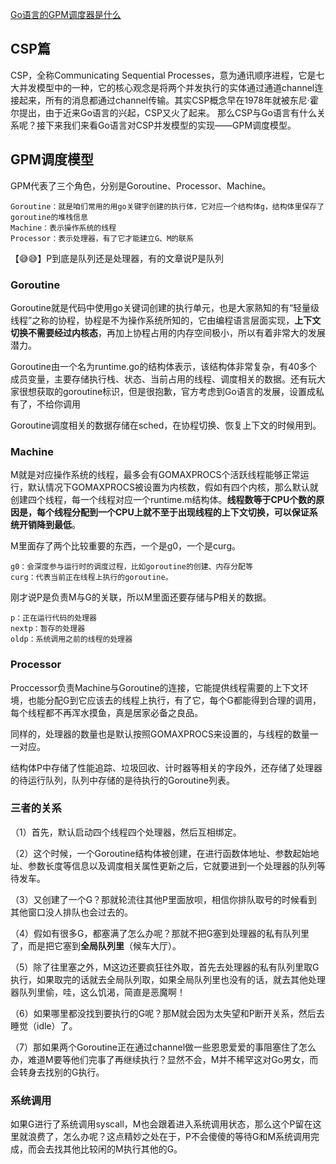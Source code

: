 [Go语言的GPM调度器是什么](https://github.com/lifei6671/interview-go/blob/master/base/go-gpm.md)

## CSP篇

CSP，全称Communicating Sequential Processes，意为通讯顺序进程，它是七大并发模型中的一种，它的核心观念是将两个并发执行的实体通过通道channel连接起来，所有的消息都通过channel传输。其实CSP概念早在1978年就被东尼·霍尔提出，由于近来Go语言的兴起，CSP又火了起来。 那么CSP与Go语言有什么关系呢？接下来我们来看Go语言对CSP并发模型的实现——GPM调度模型。

## GPM调度模型

GPM代表了三个角色，分别是Goroutine、Processor、Machine。

    Goroutine：就是咱们常用的用go关键字创建的执行体，它对应一个结构体g，结构体里保存了goroutine的堆栈信息
    Machine：表示操作系统的线程
    Processor：表示处理器，有了它才能建立G、M的联系

【😅😅】P到底是队列还是处理器，有的文章说P是队列

### Goroutine

Goroutine就是代码中使用go关键词创建的执行单元，也是大家熟知的有“轻量级线程”之称的协程，协程是不为操作系统所知的，它由编程语言层面实现，**上下文切换不需要经过内核态**，再加上协程占用的内存空间极小，所以有着非常大的发展潜力。

Goroutine由一个名为runtime.go的结构体表示，该结构体非常复杂，有40多个成员变量，主要存储执行栈、状态、当前占用的线程、调度相关的数据。还有玩大家很想获取的goroutine标识，但是很抱歉，官方考虑到Go语言的发展，设置成私有了，不给你调用

Goroutine调度相关的数据存储在sched，在协程切换、恢复上下文的时候用到。

### Machine

M就是对应操作系统的线程，最多会有GOMAXPROCS个活跃线程能够正常运行，默认情况下GOMAXPROCS被设置为内核数，假如有四个内核，那么默认就创建四个线程，每一个线程对应一个runtime.m结构体。**线程数等于CPU个数的原因是，每个线程分配到一个CPU上就不至于出现线程的上下文切换，可以保证系统开销降到最低**。

M里面存了两个比较重要的东西，一个是g0，一个是curg。

    g0：会深度参与运行时的调度过程，比如goroutine的创建、内存分配等
    curg：代表当前正在线程上执行的goroutine。

刚才说P是负责M与G的关联，所以M里面还要存储与P相关的数据。

    p：正在运行代码的处理器
    nextp：暂存的处理器
    oldp：系统调用之前的线程的处理器


### Processor

Proccessor负责Machine与Goroutine的连接，它能提供线程需要的上下文环境，也能分配G到它应该去的线程上执行，有了它，每个G都能得到合理的调用，每个线程都不再浑水摸鱼，真是居家必备之良品。

同样的，处理器的数量也是默认按照GOMAXPROCS来设置的，与线程的数量一一对应。

结构体P中存储了性能追踪、垃圾回收、计时器等相关的字段外，还存储了处理器的待运行队列，队列中存储的是待执行的Goroutine列表。

### 三者的关系

（1）首先，默认启动四个线程四个处理器，然后互相绑定。

（2）这个时候，一个Goroutine结构体被创建，在进行函数体地址、参数起始地址、参数长度等信息以及调度相关属性更新之后，它就要进到一个处理器的队列等待发车。

（3）又创建了一个G？那就轮流往其他P里面放呗，相信你排队取号的时候看到其他窗口没人排队也会过去的。

（4）假如有很多G，都塞满了怎么办呢？那就不把G塞到处理器的私有队列里了，而是把它塞到**全局队列里**（候车大厅）。

（5）除了往里塞之外，M这边还要疯狂往外取，首先去处理器的私有队列里取G执行，如果取完的话就去全局队列取，如果全局队列里也没有的话，就去其他处理器队列里偷，哇，这么饥渴，简直是恶魔啊！

（6）如果哪里都没找到要执行的G呢？那M就会因为太失望和P断开关系，然后去睡觉（idle）了。

（7）那如果两个Goroutine正在通过channel做一些恩恩爱爱的事阻塞住了怎么办，难道M要等他们完事了再继续执行？显然不会，M并不稀罕这对Go男女，而会转身去找别的G执行。

### 系统调用

如果G进行了系统调用syscall，M也会跟着进入系统调用状态，那么这个P留在这里就浪费了，怎么办呢？这点精妙之处在于，P不会傻傻的等待G和M系统调用完成，而会去找其他比较闲的M执行其他的G。
